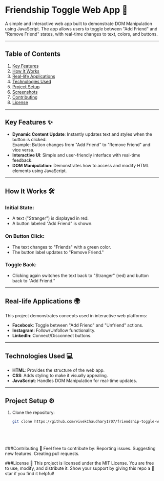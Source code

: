 # Friendship Toggle Web App 🌟  
A simple and interactive web app built to demonstrate DOM Manipulation using JavaScript. The app allows users to toggle between "Add Friend" and "Remove Friend" states, with real-time changes to text, colors, and buttons.

---

## Table of Contents  
1. [Key Features](#key-features)  
2. [How It Works](#how-it-works)  
3. [Real-life Applications](#real-life-applications)  
4. [Technologies Used](#technologies-used)  
5. [Project Setup](#project-setup)  
6. [Screenshots](#screenshots)  
7. [Contributing](#contributing)  
8. [License](#license)  

---

## Key Features ✨  
- **Dynamic Content Update**: Instantly updates text and styles when the button is clicked.  
   Example: Button changes from "Add Friend" to "Remove Friend" and vice versa.  
- **Interactive UI**: Simple and user-friendly interface with real-time feedback.  
- **DOM Manipulation**: Demonstrates how to access and modify HTML elements using JavaScript.

---

## How It Works 🛠️  
### Initial State:  
- A text ("Stranger") is displayed in red.  
- A button labeled "Add Friend" is shown.  

### On Button Click:  
- The text changes to "Friends" with a green color.  
- The button label updates to "Remove Friend."  

### Toggle Back:  
- Clicking again switches the text back to "Stranger" (red) and button back to "Add Friend."

---

## Real-life Applications 🌍  
This project demonstrates concepts used in interactive web platforms:  
- **Facebook**: Toggle between "Add Friend" and "Unfriend" actions.  
- **Instagram**: Follow/Unfollow functionality.  
- **LinkedIn**: Connect/Disconnect buttons.  

---

## Technologies Used 💻  
- **HTML**: Provides the structure of the web app.  
- **CSS**: Adds styling to make it visually appealing.  
- **JavaScript**: Handles DOM Manipulation for real-time updates.

---

## Project Setup ⚙️  
1. Clone the repository:  
   ```bash
   git clone https://github.com/vivekChaudhary1707/friendship-toggle-webapp.git



  
###Contributing 🤝
Feel free to contribute by:
Reporting issues.
Suggesting new features.
Creating pull requests.


###License 📄
This project is licensed under the MIT License. You are free to use, modify, and distribute it.
Show your support by giving this repo a 🌟 star if you find it helpful!

